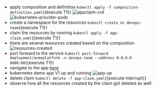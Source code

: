 
- apply composition and definition `kubectl apply -f composition-definition.yaml`{{execute T1}}
  ![appclaim-crd](appclaim-crd.png)
  ![kubernetes-provider-pods](kubernetes-provider-pods.png)
- create a namespace for the resources `kubectl create ns devops-team`{{execute T1}}
- claim the resources by running `kubectl apply -f app-claim.yaml`{{execute T1}}
- there are several resources created based on the composition
  ![resources-created](resources-created.png)
- port forward to the service `kubectl port-forward deployment/acmeplatform -n devops-team --address 0.0.0.0  8080:80`{{execute T1}}
- navigate to the app [here](https://[[HOST_SUBDOMAIN]]-8080-[[KATACODA_HOST]].environments.katacoda.com/)
- kubernetes demo app V1 up and running
  ![app-up](app-up.png)
- delete claim `kubectl delete -f app-claim.yaml`{{execute interrupt}}
- observe how all the resources created by the claim got deleted as well

